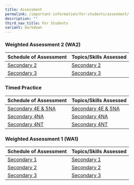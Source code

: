 ```yaml
---
title: Assessment
permalink: /important-information/for-students/assesment/
description: ""
third_nav_title: For Students
variant: markdown
---
```

### 	Weighted Assessment 2 (WA2)

|  Schedule of Assessment | Topics/Skills Assessed |
| -------- | -------- |
| [Secondary 2](https://drive.google.com/file/d/1OlMtD0S5iMFPEKR7j9LByIoHqM6Wl7jn/view?usp=drive_link)     |  [Secondary 2](https://drive.google.com/file/d/1urmWGeyj6u4UcbffP5ge7Xr9BW0_yfBR/view?usp=drive_link)  |
| [Secondary 3](https://drive.google.com/file/d/1N7xdhwc30U-K4FST68m7Gf2K177sbtp8/view?usp=drive_link)     |  [Secondary 3](https://drive.google.com/file/d/1r5bzqTp_UTs_bhTsRRq-lHha_t0QfoUH/view?usp=drive_link)      |


### 	Timed Practice 

|  Schedule of Assessment | Topics/Skills Assessed |
| -------- | -------- |
| [Secondary 4E & 5NA](https://drive.google.com/file/d/1v9Rfb1ncVedlyKVZpg-GcEfzBGKJob84/view?usp=drive_link)     |  [Secondary 4E & 5NA](https://drive.google.com/file/d/1yMND-3bX4dHXeEYp1M5whLUfT8nO0TTM/view?usp=drive_link)  |
| [Secondary 4NA](https://drive.google.com/file/d/1hXBr8l0BAs2pyda8TK0QXFSL9CLACCTV/view?usp=drive_link)     |  [Secondary 4NA](https://drive.google.com/file/d/1GBQGKUJWeMQilJ5b4Cy8XiVFZV68FDHU/view?usp=drive_link)      |
| [Secondary 4NT](https://drive.google.com/file/d/1MzMA39M5azzuzN3fp1Eh2wn_oTuFQDvr/view?usp=drive_link)     |  [Secondary 4NT](https://drive.google.com/file/d/1gYmWZbeZfVjUYoqEQr_hf8MiYlP1clFx/view?usp=drive_link)      |


### 	Weighted Assessment 1 (WA1)

|  Schedule of Assessment | Topics/Skills Assessed |
| -------- | -------- |
| [Secondary 1](https://drive.google.com/file/d/18-fkWvyQwNDPhYm5Hux9qN1hRyb0gnYS/view?usp=drive_link)     |  [Secondary  1](https://drive.google.com/file/d/1ul4IMmES9UYCmD1HMJ_QezlhAEWig7aE/view?usp=drive_link)  |
| [Secondary 2](https://drive.google.com/file/d/10cbD5lm47VXqdTHRWOwoXAaXHqso1D4V/view?usp=drive_link)     |  [Secondary 2](https://drive.google.com/file/d/1K5DJybJM8fYYLTYpsluUgcwfkyiMLUFj/view?usp=drive_link)  |
| [Secondary 3](https://drive.google.com/file/d/1Dbt95B-ukz48-A6Vly89CMa-qGstEnN4/view?usp=drive_link)     |  [Secondary 3](https://drive.google.com/file/d/15_P8ikyCBWDVKcgmek6i5sneV2GO2ki_/view?usp=drive_link)      |